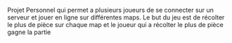 Projet Personnel qui permet a plusieurs joueurs de se connecter sur un serveur et jouer en ligne sur différentes maps.
Le but du jeu est de récolter le plus de pièce sur chaque map et le joueur qui a récolter le plus de pièce gagne la partie

